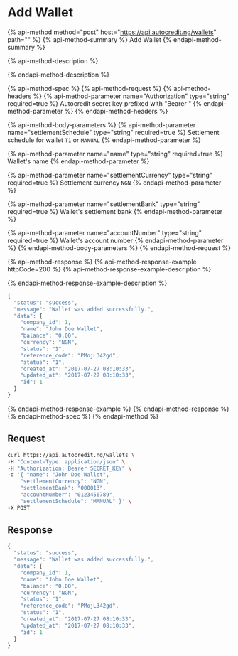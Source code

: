 # Add Wallet

{% api-method method="post" host="https://api.autocredit.ng/wallets" path="" %}
{% api-method-summary %}
Add Wallet
{% endapi-method-summary %}

{% api-method-description %}

{% endapi-method-description %}

{% api-method-spec %}
{% api-method-request %}
{% api-method-headers %}
{% api-method-parameter name="Authorization" type="string" required=true %}
Autocredit secret key prefixed with "Bearer "
{% endapi-method-parameter %}
{% endapi-method-headers %}

{% api-method-body-parameters %}
{% api-method-parameter name="settlementSchedule" type="string" required=true %}
Settlement schedule for wallet `T1` or `MANUAL`
{% endapi-method-parameter %}

{% api-method-parameter name="name" type="string" required=true %}
Wallet's name
{% endapi-method-parameter %}

{% api-method-parameter name="settlementCurrency" type="string" required=true %}
Settlement currency `NGN`
{% endapi-method-parameter %}

{% api-method-parameter name="settlementBank" type="string" required=true %}
Wallet's settlement bank
{% endapi-method-parameter %}

{% api-method-parameter name="accountNumber" type="string" required=true %}
Wallet's account number
{% endapi-method-parameter %}
{% endapi-method-body-parameters %}
{% endapi-method-request %}

{% api-method-response %}
{% api-method-response-example httpCode=200 %}
{% api-method-response-example-description %}

{% endapi-method-response-example-description %}

```javascript
{
  "status": "success",
  "message": "Wallet was added successfully.",
  "data": {
    "company_id": 1,
    "name": "John Doe Wallet",
    "balance": "0.00",
    "currency": "NGN",
    "status": "1",
    "reference_code": "PMojL342gd",
    "status": "1",
    "created_at": "2017-07-27 08:10:33",
    "updated_at": "2017-07-27 08:10:33",
    "id": 1
  }
}
```
{% endapi-method-response-example %}
{% endapi-method-response %}
{% endapi-method-spec %}
{% endapi-method %}

## Request

```bash
curl https://api.autocredit.ng/wallets \
-H "Content-Type: application/json" \
-H "Authorization: Bearer SECRET_KEY" \
-d '{ "name": "John Doe Wallet",
    "settlementCurrency": "NGN", 
    "settlementBank": "000013",
    "accountNumber": "0123456789",
    "settlementSchedule": "MANUAL" }' \
-X POST
```

## Response

```javascript
{
  "status": "success",
  "message": "Wallet was added successfully.",
  "data": {
    "company_id": 1,
    "name": "John Doe Wallet",
    "balance": "0.00",
    "currency": "NGN",
    "status": "1",
    "reference_code": "PMojL342gd",
    "status": "1",
    "created_at": "2017-07-27 08:10:33",
    "updated_at": "2017-07-27 08:10:33",
    "id": 1
  }
}
```


